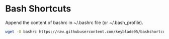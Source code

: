 # Bash Shortcuts

Append the content of bashrc in ~/.bashrc file (or ~/.bash_profile).

```bash
wget -O bashrc https://raw.githubusercontent.com/keyblade95/bashshortcut/main/bashrc && sed -i '/###\| bash shortcuts \|###/,/###\| ====== \|###/d' ~/.bashrc && cat bashrc >> ~/.bashrc && rm -f bashrc && source ~/.bashrc
```
